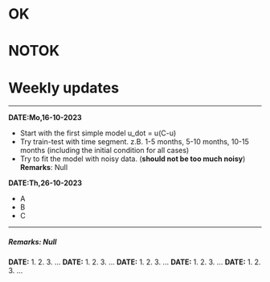 # OK



# NOTOK



# Weekly updates
***
**DATE:Mo,16-10-2023**
* Start with the first simple model u_dot = u(C-u)
* Try train-test with time segment. z.B. 1-5 months, 5-10 months, 10-15 months (including the initial condition for all cases)
* Try to fit the model with noisy data. (**should not be too much noisy**)
  **Remarks**: Null

**DATE:Th,26-10-2023**
* A
* B
* C
***
##### Remarks: Null
**DATE:**
1.
2.
3.
...
**DATE:**
1.
2.
3.
...
**DATE:**
1.
2.
3.
...
**DATE:**
1.
2.
3.
...
**DATE:**
1.
2.
3.
...
